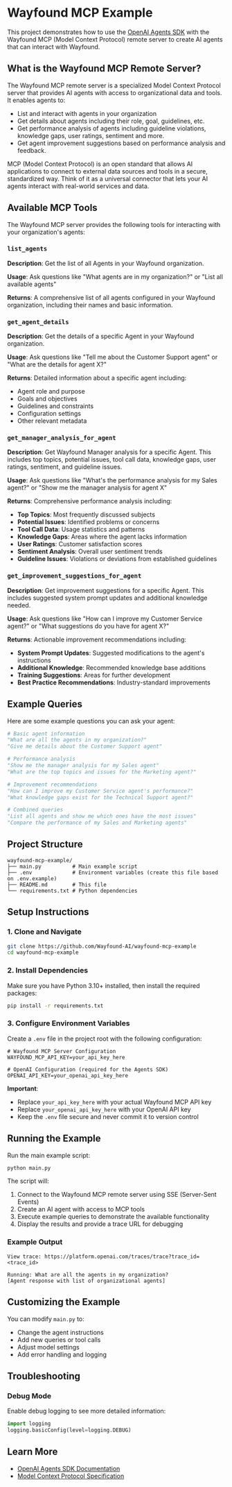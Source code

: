 # Wayfound MCP Example

This project demonstrates how to use the [OpenAI Agents SDK](https://openai.github.io/openai-agents-python/) with the Wayfound MCP (Model Context Protocol) remote server to create AI agents that can interact with Wayfound.

## What is the Wayfound MCP Remote Server?

The Wayfound MCP remote server is a specialized Model Context Protocol server that provides AI agents with access to organizational data and tools. It enables agents to:

- List and interact with agents in your organization
- Get details about agents including their role, goal, guidelines, etc.
- Get performance analysis of agents including guideline violations, knowledge gaps, user ratings, sentiment and more.
- Get agent improvement suggestions based on performance analysis and feedback.

MCP (Model Context Protocol) is an open standard that allows AI applications to connect to external data sources and tools in a secure, standardized way. Think of it as a universal connector that lets your AI agents interact with real-world services and data.

## Available MCP Tools

The Wayfound MCP server provides the following tools for interacting with your organization's agents:

### `list_agents`
**Description**: Get the list of all Agents in your Wayfound organization.

**Usage**: Ask questions like "What agents are in my organization?" or "List all available agents"

**Returns**: A comprehensive list of all agents configured in your Wayfound organization, including their names and basic information.

### `get_agent_details`
**Description**: Get the details of a specific Agent in your Wayfound organization.

**Usage**: Ask questions like "Tell me about the Customer Support agent" or "What are the details for agent X?"

**Returns**: Detailed information about a specific agent including:
- Agent role and purpose
- Goals and objectives
- Guidelines and constraints
- Configuration settings
- Other relevant metadata

### `get_manager_analysis_for_agent`
**Description**: Get Wayfound Manager analysis for a specific Agent. This includes top topics, potential issues, tool call data, knowledge gaps, user ratings, sentiment, and guideline issues.

**Usage**: Ask questions like "What's the performance analysis for my Sales agent?" or "Show me the manager analysis for agent X"

**Returns**: Comprehensive performance analysis including:
- **Top Topics**: Most frequently discussed subjects
- **Potential Issues**: Identified problems or concerns
- **Tool Call Data**: Usage statistics and patterns
- **Knowledge Gaps**: Areas where the agent lacks information
- **User Ratings**: Customer satisfaction scores
- **Sentiment Analysis**: Overall user sentiment trends
- **Guideline Issues**: Violations or deviations from established guidelines

### `get_improvement_suggestions_for_agent`
**Description**: Get improvement suggestions for a specific Agent. This includes suggested system prompt updates and additional knowledge needed.

**Usage**: Ask questions like "How can I improve my Customer Service agent?" or "What suggestions do you have for agent X?"

**Returns**: Actionable improvement recommendations including:
- **System Prompt Updates**: Suggested modifications to the agent's instructions
- **Additional Knowledge**: Recommended knowledge base additions
- **Training Suggestions**: Areas for further development
- **Best Practice Recommendations**: Industry-standard improvements

## Example Queries

Here are some example questions you can ask your agent:

```python
# Basic agent information
"What are all the agents in my organization?"
"Give me details about the Customer Support agent"

# Performance analysis
"Show me the manager analysis for my Sales agent"
"What are the top topics and issues for the Marketing agent?"

# Improvement recommendations
"How can I improve my Customer Service agent's performance?"
"What knowledge gaps exist for the Technical Support agent?"

# Combined queries
"List all agents and show me which ones have the most issues"
"Compare the performance of my Sales and Marketing agents"
```


## Project Structure

```
wayfound-mcp-example/
├── main.py          # Main example script
├── .env             # Environment variables (create this file based on .env.example)
├── README.md        # This file
└── requirements.txt # Python dependencies
```

## Setup Instructions

### 1. Clone and Navigate

```bash
git clone https://github.com/Wayfound-AI/wayfound-mcp-example
cd wayfound-mcp-example
```

### 2. Install Dependencies

Make sure you have Python 3.10+ installed, then install the required packages:

```bash
pip install -r requirements.txt
```

### 3. Configure Environment Variables

Create a `.env` file in the project root with the following configuration:

```env
# Wayfound MCP Server Configuration
WAYFOUND_MCP_API_KEY=your_api_key_here

# OpenAI Configuration (required for the Agents SDK)
OPENAI_API_KEY=your_openai_api_key_here
```

**Important**:
- Replace `your_api_key_here` with your actual Wayfound MCP API key
- Replace `your_openai_api_key_here` with your OpenAI API key
- Keep the `.env` file secure and never commit it to version control

## Running the Example

Run the main example script:

```bash
python main.py
```

The script will:

1. Connect to the Wayfound MCP remote server using SSE (Server-Sent Events)
2. Create an AI agent with access to MCP tools
3. Execute example queries to demonstrate the available functionality
4. Display the results and provide a trace URL for debugging

### Example Output

```
View trace: https://platform.openai.com/traces/trace?trace_id=<trace_id>

Running: What are all the agents in my organization?
[Agent response with list of organizational agents]
```

## Customizing the Example

You can modify `main.py` to:

- Change the agent instructions
- Add new queries or tool calls
- Adjust model settings
- Add error handling and logging

## Troubleshooting

### Debug Mode

Enable debug logging to see more detailed information:

```python
import logging
logging.basicConfig(level=logging.DEBUG)
```

## Learn More

- [OpenAI Agents SDK Documentation](https://openai.github.io/openai-agents-python/)
- [Model Context Protocol Specification](https://modelcontextprotocol.io/)

